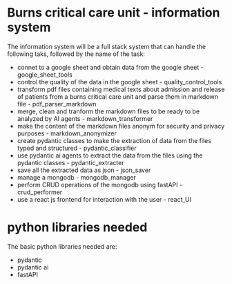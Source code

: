 # Burns critical care unit - information system

The information system will be a full stack system that can handle the following taks, followed by the name of the task:
- connet to a google sheet and obtain data from the google sheet - google_sheet_tools
- control the quality of the data in the google sheet - quality_control_tools
- transform pdf files containing medical texts about admission and release of patients from a burns critical care unit and parse them in markdown file - pdf_parser_markdown
- merge, clean and tranform the markdown files to be ready to be analyzed by AI agents - markdown_transformer
- make the content of the markdown files anonym for security and privacy purposes - markdown_anonymizer
- create pydantic classes to make the extraction of data from the files typed and structured - pydantic_classifier
- use pydantic ai agents to extract the data from the files using the pydantic classes - pydantic_extracter
- save all the extracted data as json - json_saver
- manage a mongodb - mongodb_manager
- perform CRUD operations of the mongodb using fastAPI - crud_performer
- use a react js frontend for interaction with the user - react_UI

# python libraries needed
The basic python libraries needed are:
- pydantic
- pydantic ai
- fastAPI
